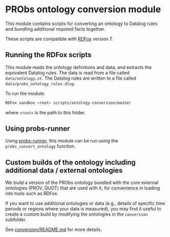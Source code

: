 # PRObs ontology conversion module

This module contains scripts for converting an ontology to Datalog rules and bundling additional required facts together.

These scripts are compatible with [RDFox](https://www.oxfordsemantic.tech) version 7.

## Running the RDFox scripts

This module reads the ontology definitions and data, and extracts the equivalent Datalog rules.  The data is read from a file called `data/ontology.nt`.  The Datalog rules are written to a file called `data/probs_ontology_rules.dlog`.

To run the module:

```sh
RDFox sandbox <root> scripts/ontology-conversion/master
```

where `<root>` is the path to this folder.

## Using probs-runner

Using [probs-runner](https://github.com/probs-lab/probs-runner), this module can be run using the `probs_convert_ontology` function.

## Custom builds of the ontology including additional data / external ontologies

We build a version of the PRObs ontology bundled with the core external ontologies (PROV, QUDT) that are used with it, for convenience in loading into tools such as RDFox.

If you want to use additional ontologies or data (e.g., details of specific time periods or regions where your data is measured), you may find it useful to create a custom build by modifying the ontologies in the `conversion` subfolder.

See [conversion/README.md](conversion/README.md) for more details.
